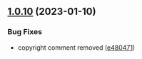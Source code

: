 ## [1.0.10](https://github.com/josegoval/nif-dni-nie-cif-validation/compare/v1.0.9...v1.0.10) (2023-01-10)


### Bug Fixes

* copyright comment removed ([e480471](https://github.com/josegoval/nif-dni-nie-cif-validation/commit/e4804716c8308c723f87f8e5f98163c955585d6f))
